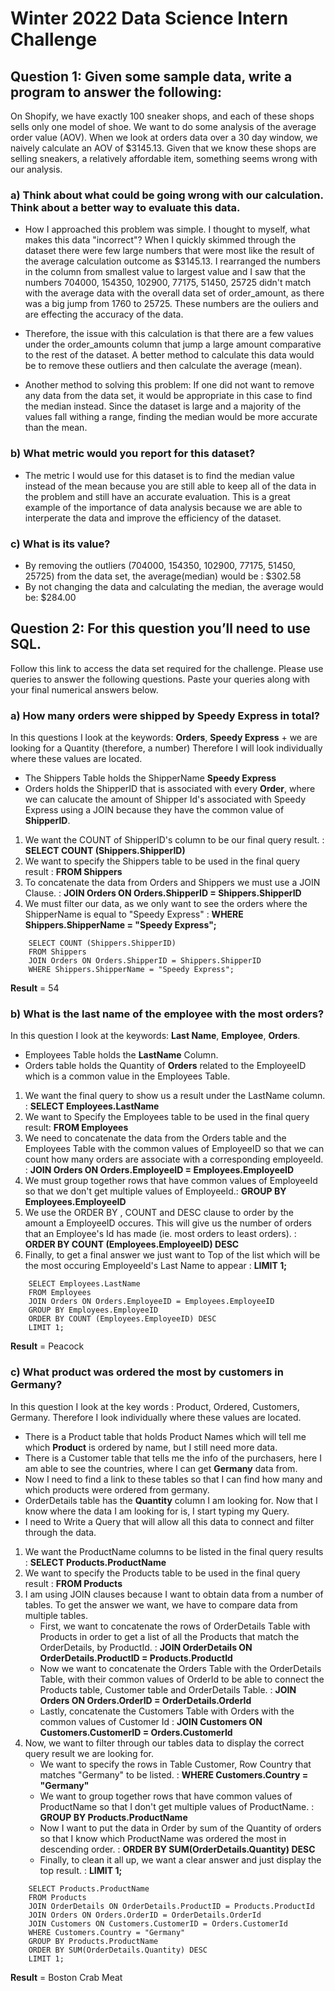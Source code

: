 # Winter 2022 Data Science Intern Challenge 
## Question 1: Given some sample data, write a program to answer the following: 

On Shopify, we have exactly 100 sneaker shops, and each of these shops sells only one model of shoe.
We want to do some analysis of the average order value (AOV). When we look at orders data over a 30 day window, we naively calculate an AOV of $3145.13.
Given that we know these shops are selling sneakers, a relatively affordable item, something seems wrong with our analysis. 

### a) Think about what could be going wrong with our calculation. Think about a better way to evaluate this data.
      
- How I approached this problem was simple. I thought to myself, what makes this data "incorrect"? When I quickly skimmed 
through the dataset there were few large numbers that were most like the result of the average calculation outcome as $3145.13. I rearranged the numbers in the column
from smallest value to largest value and I saw that the numbers 704000, 154350, 102900, 77175, 51450, 25725 didn't match with the average data with the overall 
data set of order_amount, as there was a big jump from 1760 to 25725. These numbers are the ouliers and are effecting the accuracy of the data. 

- Therefore, the issue with this calculation is that there are a few values under the order_amounts column that jump a large amount comparative to the rest of the dataset.
A better method to calculate this data would be to remove these outliers and then calculate the average (mean).
- Another method to solving this problem: If one did not want to remove any data from the data set, it would be appropriate in this case to find the median instead. 
Since the dataset is large and a majority of the values fall withing a range, finding the median would be more accurate than the mean. 
  

### b) What metric would you report for this dataset?

- The metric I would use for this dataset is to find the median value instead of the mean because you are still able to keep all of the data in the problem and still have 
an accurate evaluation. This is a great example of the importance of data analysis because we are able to interperate the data and improve the efficiency of the dataset.  




### c) What is its value?
- By removing the outliers (704000, 154350, 102900, 77175, 51450, 25725) from the data set, the average(median) would be : $302.58
- By not changing the data and calculating the median, the average would be: $284.00

## Question 2: For this question you’ll need to use SQL. 
Follow this link to access the data set required for the challenge. 
Please use queries to answer the following questions. 
Paste your queries along with your final numerical answers below.

### a) How many orders were shipped by Speedy Express in total?

In this questions I look at the keywords: **Orders**, **Speedy Express** + we are looking for a Quantity (therefore, a number)
Therefore I will look individually where these values are located. 
- The Shippers Table holds the ShipperName **Speedy Express**
- Orders holds the ShipperID that is associated with every **Order**, where we can calucate the amount of Shipper Id's associated with 
Speedy Express using a JOIN because they have the common value of **ShipperID**. 

1) We want the COUNT of ShipperID's column to be our final query result. : **SELECT COUNT (Shippers.ShipperID)**
2) We want to specify the Shippers table to be used in the final query result : **FROM Shippers**
3) To concatenate the data from Orders and Shippers we must use a JOIN Clause. : **JOIN Orders ON Orders.ShipperID = Shippers.ShipperID**
4) We must filter our data, as we only want to see the orders where the ShipperName is equal to "Speedy Express" : **WHERE Shippers.ShipperName = "Speedy Express";**

```
    SELECT COUNT (Shippers.ShipperID)
    FROM Shippers
    JOIN Orders ON Orders.ShipperID = Shippers.ShipperID
    WHERE Shippers.ShipperName = "Speedy Express";
```
**Result** = 54
    
### b) What is the last name of the employee with the most orders?

In this question I look at the keywords: **Last Name**, **Employee**, **Orders**.
- Employees Table holds the **LastName** Column.
- Orders table holds the Quantity of **Orders** related to the EmployeeID which is a common value in the Employees Table. 

1) We want the final query to show us a result under the LastName column. : **SELECT Employees.LastName**
2) We want to Specify the Employees table to be used in the final query result: **FROM Employees**
3) We need to concatenate the data from the Orders table and the Employees Table with the common values of EmployeeID so that we can count how many orders are associate 
with a corresponding employeeId. : **JOIN Orders ON Orders.EmployeeID = Employees.EmployeeID**
4) We must group together rows that have common values of EmployeeId so that we don't get multiple values of EmployeeId.: **GROUP BY Employees.EmployeeID**
5) We use the ORDER BY , COUNT and DESC clause to order by the amount a EmployeeID occures. This will give us the number of orders that an Employee's Id has made (ie. most orders to least orders). : **ORDER BY COUNT (Employees.EmployeeID) DESC**
6) Finally, to get a final answer we just want to Top of the list which will be the most occuring EmployeeId's Last Name to appear : **LIMIT 1;**  

```
    SELECT Employees.LastName
    FROM Employees 
    JOIN Orders ON Orders.EmployeeID = Employees.EmployeeID
    GROUP BY Employees.EmployeeID
    ORDER BY COUNT (Employees.EmployeeID) DESC
    LIMIT 1; 
 ```
**Result** = Peacock  

  
### c) What product was ordered the most by customers in Germany?

In this question I look at the key words : Product, Ordered, Customers, Germany. 
Therefore I look individually where these values are located. 
- There is a Product table that holds Product Names which will tell me which **Product** is ordered by name, but I still need more data.
- There is a Customer table that tells me the info of the purchasers, here I am able to see the countries, where I can get **Germany** data from.
- Now I need to find a link to these tables so that I can find how many and which products were ordered from germany. 
- OrderDetails table has the **Quantity** column I am looking for. Now that I know where the data I am looking for is, I start typing my Query. 
- I need to Write a Query that will allow all this data to connect and filter through the data. 

1) We want the ProductName columns to be listed in the final query results : **SELECT Products.ProductName**
2) We want to specify the Products table to be used in the final query result :  **FROM Products** 
3) I am using JOIN clauses because I want to obtain data from a number of tables. To get the answer we want, we have to compare data from multiple tables.    
   - First, we want to concatenate the rows of OrderDetails Table with Products in order to get a list of all the Products that match the 
   OrderDetails, by ProductId. : **JOIN OrderDetails ON OrderDetails.ProductID = Products.ProductId**  
   - Now we want to concatenate the Orders Table with the OrderDetails Table, with their common values of OrderId to be able to connect the Products table, 
   Customer table and OrderDetails Table. : **JOIN Orders ON Orders.OrderID = OrderDetails.OrderId**
   - Lastly, concatenate the Customers Table with Orders with the common values of Customer Id : **JOIN Customers ON Customers.CustomerID = Orders.CustomerId**
4) Now, we want to filter through our tables data to display the correct query result we are looking for. 
   - We want to specify the rows in Table Customer, Row Country that matches "Germany" to be listed. :  **WHERE Customers.Country = "Germany"**
   - We want to group together rows that have common values of ProductName so that I don't get multiple values of ProductName. : **GROUP BY Products.ProductName** 
   - Now I want to put the data in Order by sum of the Quantity of orders so that I know which ProductName was ordered the most in descending order. : **ORDER BY SUM(OrderDetails.Quantity) DESC** 
   - Finally, to clean it all up, we want a clear answer and just display the top result. : **LIMIT 1;**
  
  ```
      SELECT Products.ProductName 
      FROM Products  
      JOIN OrderDetails ON OrderDetails.ProductID = Products.ProductId 
      JOIN Orders ON Orders.OrderID = OrderDetails.OrderId 
      JOIN Customers ON Customers.CustomerID = Orders.CustomerId 
      WHERE Customers.Country = "Germany" 
      GROUP BY Products.ProductName  
      ORDER BY SUM(OrderDetails.Quantity) DESC 
      LIMIT 1;
   ```
**Result** = Boston Crab Meat

